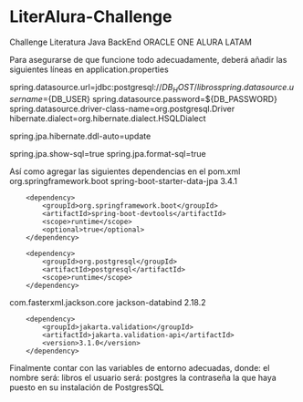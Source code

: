 # LiterAlura-Challenge
Challenge Literatura Java BackEnd ORACLE ONE
ALURA LATAM

Para asegurarse de que funcione todo adecuadamente, deberá añadir las siguientes líneas en application.properties

spring.datasource.url=jdbc:postgresql://${DB_HOST}/libros
spring.datasource.username=${DB_USER}
spring.datasource.password=${DB_PASSWORD}
spring.datasource.driver-class-name=org.postgresql.Driver
hibernate.dialect=org.hibernate.dialect.HSQLDialect

spring.jpa.hibernate.ddl-auto=update

spring.jpa.show-sql=true
spring.jpa.format-sql=true

Así como agregar las siguientes dependencias en el pom.xml
<dependency>
			<groupId>org.springframework.boot</groupId>
			<artifactId>spring-boot-starter-data-jpa</artifactId>
			<version>3.4.1</version>
		</dependency>

		<dependency>
			<groupId>org.springframework.boot</groupId>
			<artifactId>spring-boot-devtools</artifactId>
			<scope>runtime</scope>
			<optional>true</optional>
		</dependency>

		<dependency>
			<groupId>org.postgresql</groupId>
			<artifactId>postgresql</artifactId>
			<scope>runtime</scope>
		</dependency>

  <dependency>
			<groupId>com.fasterxml.jackson.core</groupId>
			<artifactId>jackson-databind</artifactId>
			<version>2.18.2</version>
		</dependency>

		<dependency>
			<groupId>jakarta.validation</groupId>
			<artifactId>jakarta.validation-api</artifactId>
			<version>3.1.0</version>
		</dependency>

  Finalmente contar con las variables de entorno adecuadas,
  donde:
  el nombre será: libros
  el usuario será: postgres
  la contraseña la que haya puesto en su instalación de PostgresSQL
